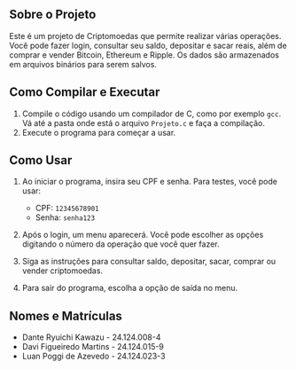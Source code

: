 ## Sobre o Projeto

Este é um projeto de Criptomoedas que permite realizar várias operações. Você pode fazer login, consultar seu saldo, depositar e sacar reais, além de comprar e vender Bitcoin, Ethereum e Ripple. Os dados são armazenados em arquivos binários para serem salvos.

## Como Compilar e Executar

1. Compile o código usando um compilador de C, como por exemplo `gcc`. Vá até a pasta onde está o arquivo `Projeto.c` e faça a compilação.
2. Execute o programa para começar a usar.

## Como Usar

1. Ao iniciar o programa, insira seu CPF e senha. Para testes, você pode usar:
   - CPF: `12345678901`
   - Senha: `senha123`

2. Após o login, um menu aparecerá. Você pode escolher as opções digitando o número da operação que você quer fazer.

3. Siga as instruções para consultar saldo, depositar, sacar, comprar ou vender criptomoedas.

4. Para sair do programa, escolha a opção de saída no menu.

## Nomes e Matrículas
- Dante Ryuichi Kawazu - 24.124.008-4
- Davi Figueiredo Martins - 24.124.015-9
- Luan Poggi de Azevedo - 24.124.023-3
